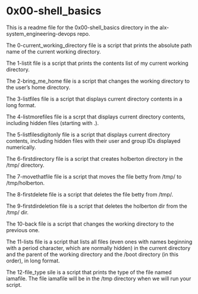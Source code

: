 # 0x00-shell_basics

This is a readme file for the 0x00-shell_basics directory in the alx-system_engineering-devops repo.

The 0-current_working_directory file is a script that prints the absolute path name of the current working directory.

The 1-listit file is a script that prints the contents list of my current working directory.

The 2-bring_me_home file is a script that changes the working directory to the user’s home directory.

The 3-listfiles file is a script that displays current directory contents in a long format.

The 4-listmorefiles file is a scrpt that displays current directory contents, including hidden files (starting with .).

The 5-listfilesdigitonly file is a script that displays current directory contents, including hidden files with their user and group IDs displayed numerically.

The 6-firstdirectory file is a script that creates holberton directory in the /tmp/ directory.

The 7-movethatfile file is a script that moves the file betty from /tmp/ to /tmp/holberton.

The 8-firstdelete file is a script that deletes the file betty from /tmp/.

The 9-firstdirdeletion file is a script that deletes the holberton dir from the /tmp/ dir.

The 10-back file is a script that changes the working directory to the previous one.

The 11-lists file is a script that lists all files (even ones with names beginning with a period character, which are normally hidden) in the current directory and the parent of the working directory and the /boot directory (in this order), in long format.

The 12-file_type sile is a script that prints the type of the file named iamafile. The file iamafile will be in the /tmp directory when we will run your script.

